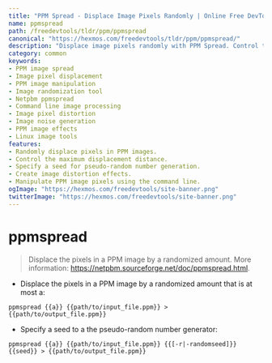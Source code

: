 ```yaml
---
title: "PPM Spread - Displace Image Pixels Randomly | Online Free DevTools by Hexmos"
name: ppmspread
path: /freedevtools/tldr/ppm/ppmspread
canonical: "https://hexmos.com/freedevtools/tldr/ppm/ppmspread/"
description: "Displace image pixels randomly with PPM Spread. Control the randomization of pixels in PPM images using the command line. Free online tool, no registration required."
category: common
keywords:
- PPM image spread
- Image pixel displacement
- PPM image manipulation
- Image randomization tool
- Netpbm ppmspread
- Command line image processing
- Image pixel distortion
- Image noise generation
- PPM image effects
- Linux image tools
features:
- Randomly displace pixels in PPM images.
- Control the maximum displacement distance.
- Specify a seed for pseudo-random number generation.
- Create image distortion effects.
- Manipulate PPM image pixels using the command line.
ogImage: "https://hexmos.com/freedevtools/site-banner.png"
twitterImage: "https://hexmos.com/freedevtools/site-banner.png"
---
```


# ppmspread

> Displace the pixels in a PPM image by a randomized amount.
> More information: <https://netpbm.sourceforge.net/doc/ppmspread.html>.

- Displace the pixels in a PPM image by a randomized amount that is at most a:

`ppmspread {{a}} {{path/to/input_file.ppm}} > {{path/to/output_file.ppm}}`

- Specify a seed to a the pseudo-random number generator:

`ppmspread {{a}} {{path/to/input_file.ppm}} {{[-r|-randomseed]}} {{seed}} > {{path/to/output_file.ppm}}`
